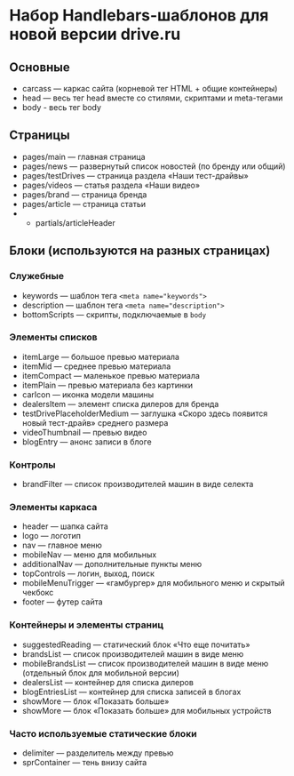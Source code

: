 # Набор Handlebars-шаблонов для новой версии drive.ru

## Основные
* carcass — каркас сайта (корневой тег HTML + общие контейнеры)
* head — весь тег head вместе со стилями, скриптами и meta-тегами
* body - весь тег body

## Страницы
* pages/main — главная страница
* pages/news — развернутый список новостей (по бренду или общий)
* pages/testDrives — страница раздела «Наши тест-драйвы»
* pages/videos — статья раздела «Наши видео»
* pages/brand — страница бренда
* pages/article — страница статьи
* * partials/articleHeader

## Блоки (используются на разных страницах)
### Служебные
* keywords — шаблон тега `<meta name="keywords">`
* description — шаблон тега `<meta name="description">`
* bottomScripts — скрипты, подключаемые в `body`

### Элементы списков
* itemLarge — большое превью материала
* itemMid — среднее превью материала
* itemCompact — маленькое превью материала
* itemPlain — превью материала без картинки
* carIcon — иконка модели машины
* dealersItem — элемент списка дилеров для бренда
* testDrivePlaceholderMedium — заглушка «Скоро здесь появится новый тест-драйв» среднего размера
* videoThumbnail — превью видео
* blogEntry — анонс записи в блоге

### Контролы
* brandFilter — список производителей машин в виде селекта

### Элементы каркаса
* header — шапка сайта
* logo — логотип
* nav — главное меню
* mobileNav — меню для мобильных
* additionalNav — дополнительные пункты меню
* topControls — логин, выход, поиск
* mobileMenuTrigger — «гамбургер» для мобильного меню и скрытый чекбокс
* footer — футер сайта

### Контейнеры и элементы страниц
* suggestedReading — статический блок «Что еще почитать»
* brandsList — список производителей машин в виде меню
* mobileBrandsList — список производителей машин в виде меню (отдельный блок для мобильной версии)
* dealersList — контейнер для списка дилеров
* blogEntriesList — контейнер для списка записей в блогах
* showMore — блок «Показать больше»
* showMore — блок «Показать больше» для мобильных устройств

### Часто используемые статические блоки
* delimiter — разделитель между превью
* sprContainer — тень внизу сайта
